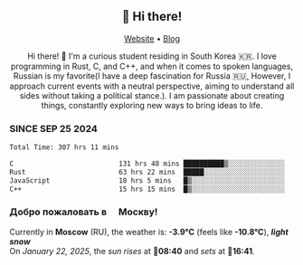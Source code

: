 <h2 align="center">👋 Hi there!</h2>
<p align="center">
  <a href="https://urdekcah.ru">Website</a> •
  <a href="https://urdekcah.blog">Blog</a>
</p>

<p align="center">
  Hi there! 👋 I'm a curious student residing in South Korea 🇰🇷. I love programming in Rust, C, and C++, and when it comes to spoken languages, Russian is my favorite(I have a deep fascination for Russia 🇷🇺, However, I approach current events with a neutral perspective, aiming to understand all sides without taking a political stance.). I am passionate about creating things, constantly exploring new ways to bring ideas to life.
</p>

### SINCE SEP 25 2024
<!--START_SECTION:waka-->
<!--LAST_WAKA_UPDATE:2025-01-22 03:23:54-->
```txt
Total Time: 307 hrs 11 mins

C                          131 hrs 48 mins ██████████▒░░░░░░░░░░░░░░   41.70 %
Rust                       63 hrs 22 mins  █████░░░░░░░░░░░░░░░░░░░░   20.05 %
JavaScript                 18 hrs 5 mins   █▒░░░░░░░░░░░░░░░░░░░░░░░   05.72 %
C++                        15 hrs 15 mins  █▒░░░░░░░░░░░░░░░░░░░░░░░   04.83 %
```
<!--END_SECTION:waka-->

<h3>Добро пожаловать в <img src="https://cdn-icons-png.flaticon.com/512/197/197408.png" width="13"/> Москву!</h3>

<!--START_SECTION:weather:moscow-->
<!--LAST_WEATHER_UPDATE:2025-01-22 12:39:57-->
Currently in **Moscow** (RU), the weather is: **-3.9°C** (feels like **-10.8°C**), ***light snow***<br/>
On *January 22, 2025*, the *sun rises* at 🌅**08:40** and *sets* at 🌇**16:41**.
<!--END_SECTION:weather-->
